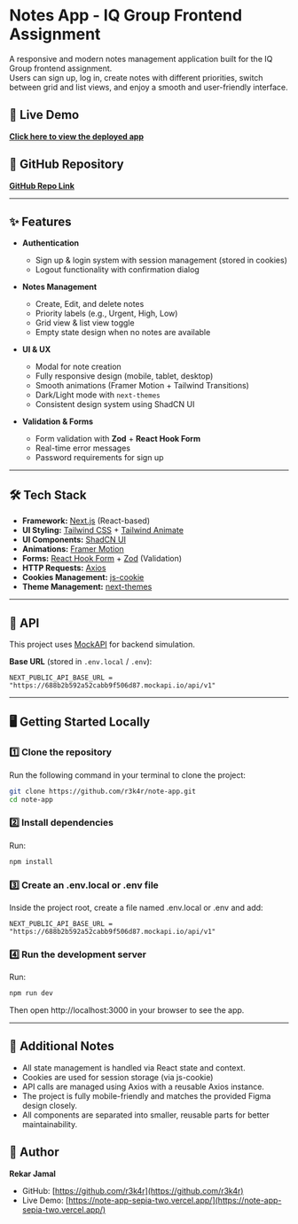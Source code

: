 # Notes App - IQ Group Frontend Assignment

A responsive and modern notes management application built for the IQ Group frontend assignment.  
Users can sign up, log in, create notes with different priorities, switch between grid and list views, and enjoy a smooth and user-friendly interface.

## 🚀 Live Demo

[**Click here to view the deployed app**](https://note-app-sepia-two.vercel.app/)

## 📂 GitHub Repository

[**GitHub Repo Link**](https://github.com/r3k4r/note-app)

---

## ✨ Features

- **Authentication**
  - Sign up & login system with session management (stored in cookies)
  - Logout functionality with confirmation dialog

- **Notes Management**
  - Create, Edit, and delete notes
  - Priority labels (e.g., Urgent, High, Low)
  - Grid view & list view toggle
  - Empty state design when no notes are available

- **UI & UX**
  - Modal for note creation
  - Fully responsive design (mobile, tablet, desktop)
  - Smooth animations (Framer Motion + Tailwind Transitions)
  - Dark/Light mode with `next-themes`
  - Consistent design system using ShadCN UI

- **Validation & Forms**
  - Form validation with **Zod** + **React Hook Form**
  - Real-time error messages
  - Password requirements for sign up

---

## 🛠️ Tech Stack

- **Framework:** [Next.js](https://nextjs.org/) (React-based)
- **UI Styling:** [Tailwind CSS](https://tailwindcss.com/) + [Tailwind Animate](https://tailwind-animate.com/)
- **UI Components:** [ShadCN UI](https://ui.shadcn.com/)
- **Animations:** [Framer Motion](https://www.framer.com/motion/)
- **Forms:** [React Hook Form](https://react-hook-form.com/) + [Zod](https://zod.dev/) (Validation)
- **HTTP Requests:** [Axios](https://axios-http.com/)
- **Cookies Management:** [js-cookie](https://github.com/js-cookie/js-cookie)
- **Theme Management:** [next-themes](https://github.com/pacocoursey/next-themes)

---

## 🔗 API

This project uses [MockAPI](https://mockapi.io/) for backend simulation.

**Base URL** (stored in `.env.local` / `.env`):

```
NEXT_PUBLIC_API_BASE_URL = "https://688b2b592a52cabb9f506d87.mockapi.io/api/v1"
```

---

## 🖥️ Getting Started Locally

### 1️⃣ Clone the repository
Run the following command in your terminal to clone the project:
```bash
git clone https://github.com/r3k4r/note-app.git
cd note-app
```

### 2️⃣ Install dependencies
Run:
```bash
npm install
```

### 3️⃣ Create an .env.local or .env file
Inside the project root, create a file named .env.local or .env and add:
```
NEXT_PUBLIC_API_BASE_URL = "https://688b2b592a52cabb9f506d87.mockapi.io/api/v1"
```

### 4️⃣ Run the development server
Run:
```bash
npm run dev
```
Then open http://localhost:3000 in your browser to see the app.

---

## 📌 Additional Notes

- All state management is handled via React state and context.
- Cookies are used for session storage (via js-cookie)
- API calls are managed using Axios with a reusable Axios instance.
- The project is fully mobile-friendly and matches the provided Figma design closely.
- All components are separated into smaller, reusable parts for better maintainability.

## 👤 Author

**Rekar Jamal**
- GitHub: [https://github.com/r3k4r](https://github.com/r3k4r)
- Live Demo: [https://note-app-sepia-two.vercel.app/](https://note-app-sepia-two.vercel.app/)
